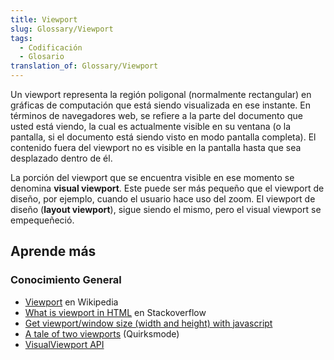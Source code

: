 ```yaml
---
title: Viewport
slug: Glossary/Viewport
tags:
  - Codificación
  - Glosario
translation_of: Glossary/Viewport
---
```


Un viewport representa la región poligonal (normalmente rectangular) en gráficas de computación que está siendo visualizada en ese instante. En términos de navegadores web, se refiere a la parte del documento que usted está viendo, la cual es actualmente visible en su ventana (o la pantalla, si el documento está siendo visto en modo pantalla completa). El contenido fuera del viewport no es visible en la pantalla hasta que sea desplazado dentro de él.

La porción del viewport que se encuentra visible en ese momento se denomina **visual viewport**. Este puede ser más pequeño que el viewport de diseño, por ejemplo, cuando el usuario hace uso del zoom. El viewport de diseño (**layout viewport**), sigue siendo el mismo, pero el visual viewport se empequeñeció.

## Aprende más

### Conocimiento General

- [Viewport](https://es.wikipedia.org/wiki/Viewport) en Wikipedia
- [What is viewport in HTML](https://stackoverflow.com/questions/2939693/what-is-viewport-in-html) en Stackoverflow
- [Get viewport/window size (width and height) with javascript](https://andylangton.co.uk/blog/development/get-viewportwindow-size-width-and-height-javascript)
- [A tale of two viewports](https://www.quirksmode.org/mobile/viewports.html) (Quirksmode)
- [VisualViewport API](/en-US/docs/Web/API/Visual_Viewport_API)
